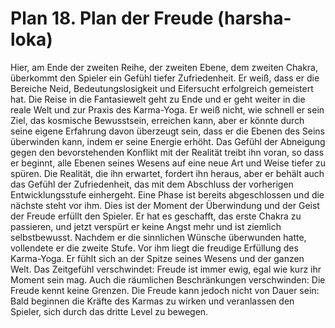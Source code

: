 # Plan 18. Plan der Freude (harsha-loka)

Hier, am Ende der zweiten Reihe, der zweiten Ebene, dem zweiten Chakra, überkommt den Spieler ein Gefühl tiefer Zufriedenheit. Er weiß, dass er die Bereiche Neid, Bedeutungslosigkeit und Eifersucht erfolgreich gemeistert hat. Die Reise in die Fantasiewelt geht zu Ende und er geht weiter in die reale Welt und zur Praxis des Karma-Yoga. Er weiß nicht, wie schnell er sein Ziel, das kosmische Bewusstsein, erreichen kann, aber er könnte durch seine eigene Erfahrung davon überzeugt sein, dass er die Ebenen des Seins überwinden kann, indem er seine Energie erhöht. Das Gefühl der Abneigung gegen den bevorstehenden Konflikt mit der Realität treibt ihn voran, so dass er beginnt, alle Ebenen seines Wesens auf eine neue Art und Weise tiefer zu spüren. Die Realität, die ihn erwartet, fordert ihn heraus, aber er behält auch das Gefühl der Zufriedenheit, das mit dem Abschluss der vorherigen Entwicklungsstufe einhergeht. Eine Phase ist bereits abgeschlossen und die nächste steht vor ihm. Dies ist der Moment der Überwindung und der Geist der Freude erfüllt den Spieler. Er hat es geschafft, das erste Chakra zu passieren, und jetzt verspürt er keine Angst mehr und ist ziemlich selbstbewusst. Nachdem er die sinnlichen Wünsche überwunden hatte, vollendete er die zweite Stufe. Vor ihm liegt die freudige Erfüllung des Karma-Yoga. Er fühlt sich an der Spitze seines Wesens und der ganzen Welt. Das Zeitgefühl verschwindet: Freude ist immer ewig, egal wie kurz ihr Moment sein mag. Auch die räumlichen Beschränkungen verschwinden: Die Freude kennt keine Grenzen. Die Freude kann jedoch nicht von Dauer sein: Bald beginnen die Kräfte des Karmas zu wirken und veranlassen den Spieler, sich durch das dritte Level zu bewegen.
